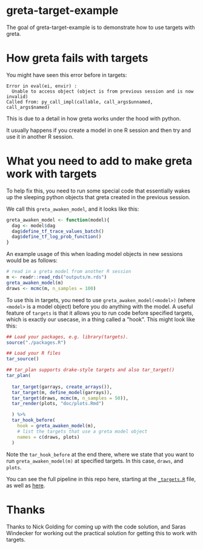 
# greta-target-example

<!-- badges: start -->
<!-- badges: end -->

The goal of greta-target-example is to demonstrate how to use targets with greta.

# How greta fails with targets

You might have seen this error before in targets:

```
Error in eval(ei, envir) : 
  Unable to access object (object is from previous session and is now invalid)
Called from: py_call_impl(callable, call_args$unnamed, call_args$named)
```

This is due to a detail in how greta works under the hood with python.

It usually happens if you create a model in one R session and then try and use it in 
another R session.

# What you need to add to make greta work with targets

To help fix this, you need to run some special code that essentially wakes up
the sleeping python objects that greta created in the previous session.

We call this `greta_awaken_model`, and it looks like this:

```r
greta_awaken_model <- function(model){
  dag <- model$dag
  dag$define_tf_trace_values_batch()
  dag$define_tf_log_prob_function()
}
```

An example usage of this when loading model objects in new sessions would be as follows:

```r
# read in a greta model from another R session
m <- readr::read_rds("outputs/m.rds")
greta_awaken_model(m)
draws <- mcmc(m, n_samples = 100)
```

To use this in targets, you need to use `greta_awaken_model(<model>)` (where
`<model>` is a model object) before you do anything with the model. A useful
feature of `targets` is that it allows you to run code before specified 
targets, which is exactly our usecase, in a thing called a "hook". This might 
look like this:

```r
## Load your packages, e.g. library(targets).
source("./packages.R")

## Load your R files
tar_source()

## tar_plan supports drake-style targets and also tar_target()
tar_plan(
  
  tar_target(garrays, create_arrays()),
  tar_target(m, define_model(garrays)),
  tar_target(draws, mcmc(m, n_samples = 50)),
  tar_render(plots, "doc/plots.Rmd")

  ) %>% 
  tar_hook_before(
    hook = greta_awaken_model(m),
    # list the targets that use a greta model object
    names = c(draws, plots)
  )
```

Note the `tar_hook_before` at the end there, where we state that you want to
run `greta_awaken_model(m)` at specified targets. In this case, `draws`, and 
`plots`.

You can see the full pipeline in this repo here, starting at the 
[`_targets.R`](_targets.R) file, as well as [here](https://github.com/idem-lab/targets-pkg-greta/blob/main/_targets.R).

# Thanks

Thanks to Nick Golding for coming up with the code solution, and Saras Windecker for working out the practical solution for getting this to work with targets.
